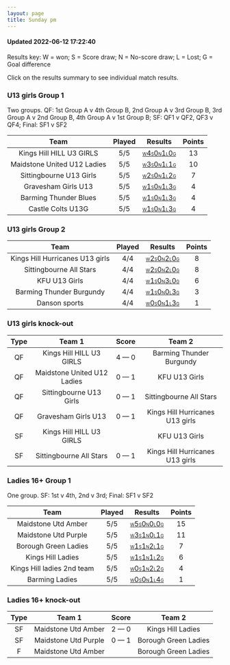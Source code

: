 ```yaml
---
layout: page
title: Sunday pm
---
```


#### Updated 2022-06-12 17:22:40 

Results key: W = won; S = Score draw; N = No-score draw; L = Lost; G = Goal difference

Click on the results summary to see individual match results.


### U13 girls Group 1
 Two groups. QF: 1st Group A v 4th Group B, 2nd Group A v 3rd Group B, 3rd Group A v 2nd Group B, 4th Group A v 1st Group B; SF: QF1 v QF2, QF3 v QF4; Final: SF1 v SF2

|            Team             | Played |                                                                                    Results                                                                                     | Points |
|:---------------------------:|:------:|:------------------------------------------------------------------------------------------------------------------------------------------------------------------------------:|:------:|
|  Kings Hill HILL U3 GIRLS   |  5/5   |  <a href="teamres/Kings-Hill-HILL-U3-GIRLS.html"><font size="1">W</font>4<font size="1">S</font>0<font size="1">N</font>1<font size="1">L</font>0<font size="1">G</font></a>   |   13   |
| Maidstone United U12 Ladies |  5/5   | <a href="teamres/Maidstone-United-U12-Ladies.html"><font size="1">W</font>3<font size="1">S</font>0<font size="1">N</font>1<font size="1">L</font>1<font size="1">G</font></a> |   10   |
|   Sittingbourne U13 Girls   |  5/5   |   <a href="teamres/Sittingbourne-U13-Girls.html"><font size="1">W</font>2<font size="1">S</font>0<font size="1">N</font>1<font size="1">L</font>2<font size="1">G</font></a>   |   7    |
|     Gravesham Girls U13     |  5/5   |     <a href="teamres/Gravesham-Girls-U13.html"><font size="1">W</font>1<font size="1">S</font>0<font size="1">N</font>1<font size="1">L</font>3<font size="1">G</font></a>     |   4    |
|    Barming Thunder Blues    |  5/5   |    <a href="teamres/Barming-Thunder-Blues.html"><font size="1">W</font>1<font size="1">S</font>0<font size="1">N</font>1<font size="1">L</font>3<font size="1">G</font></a>    |   4    |
|      Castle Colts U13G      |  5/5   |      <a href="teamres/Castle-Colts-U13G.html"><font size="1">W</font>1<font size="1">S</font>0<font size="1">N</font>1<font size="1">L</font>3<font size="1">G</font></a>      |   4    |



### U13 girls Group 2

|              Team               | Played |                                                                                      Results                                                                                       | Points |
|:-------------------------------:|:------:|:----------------------------------------------------------------------------------------------------------------------------------------------------------------------------------:|:------:|
| Kings Hill Hurricanes U13 girls |  4/4   | <a href="teamres/Kings-Hill-Hurricanes-U13-girls.html"><font size="1">W</font>2<font size="1">S</font>0<font size="1">N</font>2<font size="1">L</font>0<font size="1">G</font></a> |   8    |
|     Sittingbourne All Stars     |  4/4   |     <a href="teamres/Sittingbourne-All-Stars.html"><font size="1">W</font>2<font size="1">S</font>0<font size="1">N</font>2<font size="1">L</font>0<font size="1">G</font></a>     |   8    |
|          KFU U13 Girls          |  4/4   |          <a href="teamres/KFU-U13-Girls.html"><font size="1">W</font>1<font size="1">S</font>0<font size="1">N</font>3<font size="1">L</font>0<font size="1">G</font></a>          |   6    |
|    Barming Thunder Burgundy     |  4/4   |    <a href="teamres/Barming-Thunder-Burgundy.html"><font size="1">W</font>1<font size="1">S</font>0<font size="1">N</font>0<font size="1">L</font>3<font size="1">G</font></a>     |   3    |
|          Danson sports          |  4/4   |          <a href="teamres/Danson-sports.html"><font size="1">W</font>0<font size="1">S</font>0<font size="1">N</font>1<font size="1">L</font>3<font size="1">G</font></a>          |   1    |



### U13 girls knock-out
 

| Type |           Team 1            |    Score    |             Team 2              |
|:----:|:---------------------------:|:-----------:|:-------------------------------:|
|  QF  |  Kings Hill HILL U3 GIRLS   | 4 &mdash; 0 |    Barming Thunder Burgundy     |
|  QF  | Maidstone United U12 Ladies | 0 &mdash; 1 |          KFU U13 Girls          |
|  QF  |   Sittingbourne U13 Girls   | 0 &mdash; 1 |     Sittingbourne All Stars     |
|  QF  |     Gravesham Girls U13     | 0 &mdash; 1 | Kings Hill Hurricanes U13 girls |
|  SF  |  Kings Hill HILL U3 GIRLS   |             |          KFU U13 Girls          |
|  SF  |   Sittingbourne All Stars   | 0 &mdash; 1 | Kings Hill Hurricanes U13 girls |


### Ladies 16+ Group 1
 One group. SF: 1st v 4th, 2nd v 3rd; Final: SF1 v SF2

|            Team            | Played |                                                                                    Results                                                                                    | Points |
|:--------------------------:|:------:|:-----------------------------------------------------------------------------------------------------------------------------------------------------------------------------:|:------:|
|    Maidstone Utd Amber     |  5/5   |    <a href="teamres/Maidstone-Utd-Amber.html"><font size="1">W</font>5<font size="1">S</font>0<font size="1">N</font>0<font size="1">L</font>0<font size="1">G</font></a>     |   15   |
|    Maidstone Utd Purple    |  5/5   |    <a href="teamres/Maidstone-Utd-Purple.html"><font size="1">W</font>3<font size="1">S</font>1<font size="1">N</font>0<font size="1">L</font>1<font size="1">G</font></a>    |   11   |
|    Borough Green Ladies    |  5/5   |    <a href="teamres/Borough-Green-Ladies.html"><font size="1">W</font>1<font size="1">S</font>1<font size="1">N</font>2<font size="1">L</font>1<font size="1">G</font></a>    |   7    |
|     Kings Hill Ladies      |  5/5   |     <a href="teamres/Kings-Hill-Ladies.html"><font size="1">W</font>1<font size="1">S</font>1<font size="1">N</font>1<font size="1">L</font>2<font size="1">G</font></a>      |   6    |
| Kings Hill ladies 2nd team |  5/5   | <a href="teamres/Kings-Hill-ladies-2nd-team.html"><font size="1">W</font>0<font size="1">S</font>1<font size="1">N</font>2<font size="1">L</font>2<font size="1">G</font></a> |   4    |
|       Barming Ladies       |  5/5   |       <a href="teamres/Barming-Ladies.html"><font size="1">W</font>0<font size="1">S</font>0<font size="1">N</font>1<font size="1">L</font>4<font size="1">G</font></a>       |   1    |



### Ladies 16+ knock-out
 

| Type |        Team 1        |    Score    |        Team 2        |
|:----:|:--------------------:|:-----------:|:--------------------:|
|  SF  | Maidstone Utd Amber  | 2 &mdash; 0 |  Kings Hill Ladies   |
|  SF  | Maidstone Utd Purple | 0 &mdash; 1 | Borough Green Ladies |
|  F   | Maidstone Utd Amber  |             | Borough Green Ladies |



<br /><br /><br />